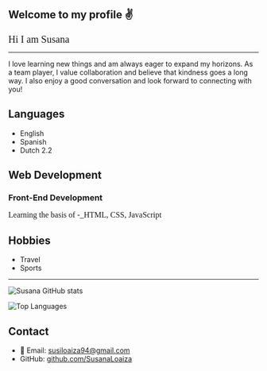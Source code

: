 ## Welcome to my profile ✌️

<span style="font-family: 'Trebuchet MS'; font-size: 20px; font-positio">Hi I am Susana </span>

---

I love learning new things and am always eager to expand my horizons. As a team player, I value collaboration
and believe that kindness goes a long way. I also enjoy a good conversation and look forward to connecting with you!

## Languages

- English
- Spanish
- Dutch 2.2

## Web Development

### Front-End Development

<span style="font-family: 'Trebuchet MS'; font-size: 16px; font-positio">Learning the basis of -\_HTML, CSS, JavaScript</span>

## Hobbies

- Travel
- Sports

---

![Susana GitHub stats](https://github-readme-stats.vercel.app/api?username=SusanaLoaiza&show_icons=true&theme=tokyonight)

![Top Languages](https://github-readme-stats.vercel.app/api/top-langs/?username=SusanaLoaiza&layout=compact&hide=html,css&langs_count=10&theme=dark)

## Contact

- 📧 Email: susiloaiza94@gmail.com
- GitHub: [github.com/SusanaLoaiza](https://github.com/SusanaLoaiza)
